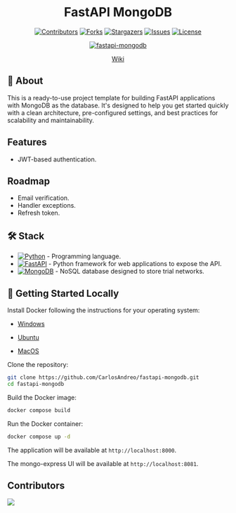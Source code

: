 <div align="center">

# FastAPI MongoDB <!-- omit in toc -->

[![Contributors][contributors-shield]][contributors-url]
[![Forks][forks-shield]][forks-url]
[![Stargazers][stars-shield]][stars-url]
[![Issues][issues-shield]][issues-url]
[![License][license-shield]][license-url]

[![fastapi-mongodb][fastapi-mongodb-badge]][fastapi-mongodb-url]

[Wiki](https://github.com/CarlosAndreo/fastapi-mongodb/wiki)

</div>

## :brain: About

This is a ready-to-use project template for building FastAPI applications with MongoDB as the database. It's designed to help you get started quickly with a clean architecture, pre-configured settings, and best practices for scalability and maintainability.

## Features

- JWT-based authentication.

## Roadmap

- Email verification.
- Handler exceptions.
- Refresh token.

## :hammer_and_wrench: Stack
- [![Python][python-badge]][python-url] - Programming language.
- [![FastAPI][fastapi-badge]][fastapi-url] - Python framework for web applications to expose the API.
- [![MongoDB][mongodb-badge]][mongodb-url] - NoSQL database designed to store trial networks.

## :rocket: Getting Started Locally

Install Docker following the instructions for your operating system:

- [Windows](https://docs.docker.com/desktop/setup/install/windows-install/)

- [Ubuntu](https://docs.docker.com/engine/install/ubuntu/#install-using-the-repository)

- [MacOS](https://docs.docker.com/desktop/install/mac-install/)

Clone the repository:

```bash
git clone https://github.com/CarlosAndreo/fastapi-mongodb.git
cd fastapi-mongodb
```

Build the Docker image:

```bash
docker compose build
```

Run the Docker container:

```bash
docker compose up -d
```

The application will be available at `http://localhost:8000`.

The mongo-express UI will be available at `http://localhost:8081`.

## Contributors <!-- omit in toc -->

<a href="https://github.com/CarlosAndreo/fastapi-mongodb/graphs/contributors">
  <img src="https://contrib.rocks/image?repo=CarlosAndreo/fastapi-mongodb" />
</a>

[fastapi-mongodb-badge]: https://img.shields.io/github/v/release/CarlosAndreo/fastapi-mongodb?label=fastapi-mongodb&color=blue
[fastapi-mongodb-url]: https://github.com/CarlosAndreo/fastapi-mongodb/releases/latest
[contributors-shield]: https://img.shields.io/github/contributors/CarlosAndreo/fastapi-mongodb.svg?style=for-the-badge
[contributors-url]: https://github.com/CarlosAndreo/fastapi-mongodb/graphs/contributors
[forks-shield]: https://img.shields.io/github/forks/CarlosAndreo/fastapi-mongodb.svg?style=for-the-badge
[forks-url]: https://github.com/CarlosAndreo/fastapi-mongodb/network/members
[stars-shield]: https://img.shields.io/github/stars/CarlosAndreo/fastapi-mongodb.svg?style=for-the-badge
[stars-url]: https://github.com/CarlosAndreo/fastapi-mongodb/stargazers
[issues-shield]: https://img.shields.io/github/issues/CarlosAndreo/fastapi-mongodb.svg?style=for-the-badge
[issues-url]: https://github.com/CarlosAndreo/fastapi-mongodb/issues
[license-shield]: https://img.shields.io/github/license/CarlosAndreo/fastapi-mongodb.svg?style=for-the-badge
[license-url]: https://github.com/CarlosAndreo/fastapi-mongodb/blob/main/LICENSE
[python-badge]: https://img.shields.io/badge/Python-3.13.3-blue?style=for-the-badge&logo=python&logoColor=white&labelColor=3776AB
[python-url]: https://www.python.org/downloads/release/python-3133/
[fastapi-badge]: https://img.shields.io/badge/FastAPI-0.115.12-blue?style=for-the-badge&logo=fastapi&logoColor=white&labelColor=009688
[fastapi-url]: https://fastapi.tiangolo.com/
[mongodb-badge]: https://img.shields.io/badge/MongoDB-8.0-green?style=for-the-badge&logo=mongodb&logoColor=white&labelColor=47A248
[mongodb-url]: https://www.mongodb.com/
